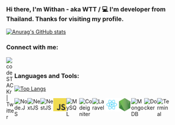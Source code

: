### Hi there, I'm Withan - aka WTT / 💻 I'm developer from Thailand. Thanks for visiting my profile.


[![Anurag's GitHub stats](https://github-readme-stats.vercel.app/api?username=wtt-kku&show_icons=true&theme=react)](https://github-readme-stats.vercel.app/api?username=wtt-kku&show_icons=true&theme=react)


### Connect with me:

[<img align="left" alt="codeSTACKr | Twitter" width="22px" src="https://cdn.jsdelivr.net/npm/simple-icons@v3/icons/twitter.svg" />][twitter]

<br />

### Languages and Tools:
[![Top Langs](https://github-readme-stats.vercel.app/api/top-langs/?username=wtt-kku&layout=compact)](https://github-readme-stats.vercel.app/api/top-langs/?username=wtt-kku&layout=compact)
<br />
<br />
<img align="left" alt="Node.JS" width="35px" src="https://cdn.worldvectorlogo.com/logos/nodejs-2.svg" />
<img align="left" alt="NextJS" width="35px" src="https://d2nir1j4sou8ez.cloudfront.net/wp-content/uploads/2021/12/nextjs-boilerplate-logo.png" />
<img align="left" alt="NestJS" width="35px" src="https://www.vectorlogo.zone/logos/nestjs/nestjs-ar21.svg" />
<img align="left" alt="JavaScript" width="35px" src="https://raw.githubusercontent.com/github/explore/80688e429a7d4ef2fca1e82350fe8e3517d3494d/topics/javascript/javascript.png" />
<img align="left" alt="MySQL" width="35px" src="https://cdn.icon-icons.com/icons2/1381/PNG/512/mysqlworkbench_93532.png" />
<img align="left" alt="Codeigniter" width="35px" src="https://iconape.com/wp-content/files/bx/33981/svg/blackfire-inverted-1.svg" />
<img align="left" alt="Laravel" width="35px" src="https://logos-download.com/wp-content/uploads/2016/09/Laravel_logo-700x508.png" />
<img align="left" alt="React" width="35px" src="https://raw.githubusercontent.com/github/explore/80688e429a7d4ef2fca1e82350fe8e3517d3494d/topics/react/react.png" />
<img align="left" alt="Node.js" width="35px" src="https://raw.githubusercontent.com/github/explore/80688e429a7d4ef2fca1e82350fe8e3517d3494d/topics/nodejs/nodejs.png" />
<img align="left" alt="MongoDB" width="35px" src="https://cdn.icon-icons.com/icons2/2699/PNG/512/mongodb_logo_icon_170943.png" />
<img align="left" alt="Docker" width="35px" src="https://cdn.icon-icons.com/icons2/2407/PNG/512/docker_icon_146192.png" />
<img align="left" alt="Terminal" width="35px" src="https://icons.iconarchive.com/icons/paomedia/small-n-flat/1024/terminal-icon.png" />




<br />



[website]: https://www.wttport.com
[twitter]: https://twitter.com/@WTTCIS
[facebook]: https://www.facebook.com/wttcis

<br />
<br />
